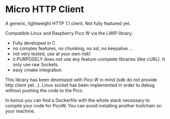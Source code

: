 # Micro HTTP Client

A generic, lightweight HTTP 1.1 client. Not fully featured yet.

Compatible Linux and Raspberry Pico W via the LWIP library.

* Fully developed in C
* no complex features, no chunking, no ssl, no keepalive ...
* not very tested, use at your own risk!
* it PURPOSELY does not use any feature-complete libraries (like cURL). It only use raw Sockets.
* easy cmake integration

This library has been developed with Pico W in mind (sdk do not provide http client yet...). 
Linux socket has been implemented in order to debug without pushing the code to the Pico.

In bonus you can find a Dockerfile with the whole stack necessary to compile your code for PicoW.
You can avoid installing another toolchain on your machine.
